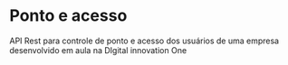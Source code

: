 # Ponto e acesso

API Rest para controle de ponto e acesso dos usuários de uma empresa desenvolvido em aula na DIgital innovation One
